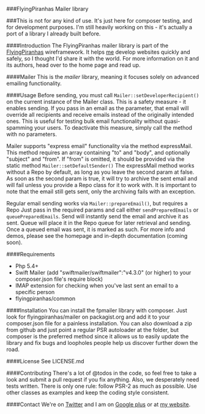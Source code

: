 ###FlyingPiranhas Mailer library

###This is not for any kind of use. It's just here for composer testing, and for development purposes. I'm still heavily working on this - it's actually a port of a library I already built before.

####Introduction
The FlyingPiranhas mailer library is part of the [FlyingPiranhas](http://www.flyingpiranhas.net) wireframework. It helps [me](http://www.bitfalls.com) develop websites quickly and safely, so I thought I'd share it with the world. For more information on it and its authors, head over to the home page and read up.

####Mailer
This is the _mailer_ library, meaning it focuses solely on advanced emailing functionality.

####Usage
Before sending, you must call `Mailer::setDeveloperRecipient()` on the current instance of the Mailer class.
This is a safety measure - it enables sending. If you pass in an email as the parameter, that email will
override all recipients and receive emails instead of the originally intended ones. This is useful for testing
bulk email functionality without quasi-spamming your users. To deactivate this measure, simply call the method
with no parameters.

Mailer supports "express email" functionality via the method expressMail.
This method requires an array containing "to" and "body", and optionally "subject" and "from".
If "from" is omitted, it should be provided via the static method `Mailer::setDefaultSender()`
The expressMail method works without a Repo by default, as long as you leave the second param
at false. As soon as the second param is true, it will try to archive the sent email and will fail unless
you provide a Repo class for it to work with. It is important to note that the email still gets sent,
only the archiving fails with an exception.

Regular email sending works via `Mailer::prepareEmail()`, but requires a Repo
Just pass in the required params and call either `sendPreparedEmails` or `queuePreparedEmails`.
Send will instantly send the email and archive it as sent. Queue will place it in the Repo queue
for later retrieval and sending. Once a queued email was sent, it is marked as such. For more info
and demos, please see the homepage and in-depth documentation (coming soon).

####Requirements
- Php 5.4+
- Swift Mailer (add "swiftmailer/swiftmailer":"v4.3.0" (or higher) to your composer.json file's require block)
- IMAP extension for checking when you've last sent an email to a specific person
- flyingpiranhas/common

####Installation
You can install the fpmailer library with composer. Just look for flyingpiranhas/mailer on packagist.org and add it to your composer.json file for a painless installation. You can also download a zip from github and just point a regular PSR autoloader at the folder, but composer is the preferred method since it allows us to easily update the library and fix bugs and loopholes people help us discover further down the road.

####License
See LICENSE.md

####Contributing
There's a lot of @todos in the code, so feel free to take a look and submit a pull request if you fix anything. Also, we desperately need tests written. There is only one rule: follow PSR-2 as much as possible. Use other classes as examples and keep the coding style consistent.

####Contact
We're on [Twitter](http://www.twitter.com/wireframework) and I am on [Google plus](http://www.gplus.to/Swader) or at [my website](http://www.bitfalls.com).
